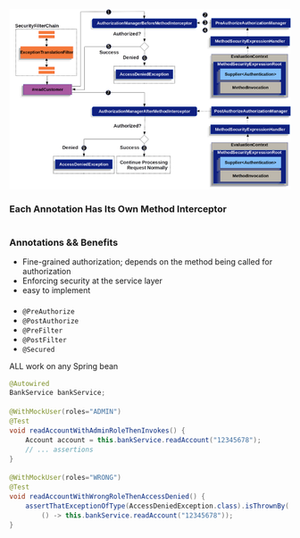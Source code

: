 ![img.png](img.png)  


### Each Annotation Has Its Own Method Interceptor
#
### Annotations && Benefits
- Fine-grained authorization; depends on the method being called for authorization  
- Enforcing security at the service layer  
- easy to implement  
####
- `@PreAuthorize`
- `@PostAuthorize`
- `@PreFilter`
- `@PostFilter`
- `@Secured`  

ALL work on any Spring bean


```java
@Autowired
BankService bankService;

@WithMockUser(roles="ADMIN")
@Test
void readAccountWithAdminRoleThenInvokes() {
    Account account = this.bankService.readAccount("12345678");
    // ... assertions
}

@WithMockUser(roles="WRONG")
@Test
void readAccountWithWrongRoleThenAccessDenied() {
    assertThatExceptionOfType(AccessDeniedException.class).isThrownBy(
        () -> this.bankService.readAccount("12345678"));
}
```